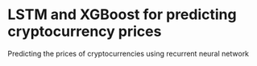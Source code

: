 # LSTM and XGBoost for predicting cryptocurrency prices
Predicting the prices of cryptocurrencies using recurrent neural network
